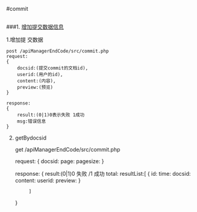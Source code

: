 #commit

##
###1. [增加提交数据信息](#addcommit)


1.<a name='addcommit'>增加提	交数据</a>

	post /apiManagerEndCode/src/commit.php
	request:
	{
		docsid:(提交commit的文档id),
		userid:(用户的id),
		content:(内容),
		preview:(预览)
	}
	
	response:
	{
		result:(0|1)0表示失败 1成功
		msg:错误信息
	}


2. <a name="getByDocsID">getBydocsid</a>

	get /apiManagerEndCode/src/commit.php

	request:
	{
		docsid:
		page:
		pagesize:
	}
	
	
	response:
	{
		result:(0|1)0 失败  /1 成功
		total:
		resultList:[
				{
					id:
					time:
					docsid:
					content:
					userid:
					preview:
				}
				
			]
	
	}

